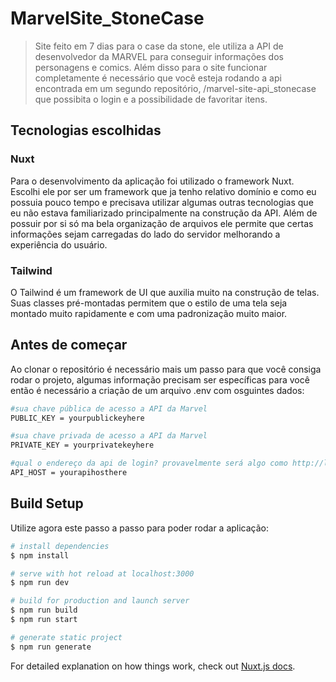 # MarvelSite_StoneCase

> Site feito em 7 dias para o case da stone, ele utiliza a API de desenvolvedor da MARVEL para conseguir informações dos personagens e comics. Além disso para o site funcionar completamente é necessário que você esteja rodando a api encontrada em um segundo repositório, /marvel-site-api_stonecase que possibita o login e a possibilidade de favoritar itens.
## Tecnologias escolhidas
### Nuxt
Para o desenvolvimento da aplicação foi utilizado o framework Nuxt. Escolhi ele por ser um framework que ja tenho relativo domínio e como eu possuia pouco tempo e precisava utilizar algumas outras tecnologias que eu não estava familiarizado principalmente na construção da API. Além de possuir por si só ma bela organização de arquivos ele permite que certas informações sejam carregadas do lado do servidor melhorando a experiência do usuário.
### Tailwind 
O Tailwind é um framework de UI que auxilia muito na construção de telas. Suas classes pré-montadas permitem que o estilo de uma tela seja montado muito rapidamente e com uma padronização muito maior.

## Antes de começar
Ao clonar o repositório é necessário mais um passo para que você consiga rodar o projeto, algumas informação precisam ser específicas para você então é necessário a criação de um arquivo .env com osguintes dados:
``` bash
#sua chave pública de acesso a API da Marvel
PUBLIC_KEY = yourpublickeyhere

#sua chave privada de acesso a API da Marvel
PRIVATE_KEY = yourprivatekeyhere

#qual o endereço da api de login? provavelmente será algo como http://localhost:8080
API_HOST = yourapihosthere
```
## Build Setup
Utilize agora este passo a passo para poder rodar a aplicação:
``` bash
# install dependencies
$ npm install

# serve with hot reload at localhost:3000
$ npm run dev

# build for production and launch server
$ npm run build
$ npm run start

# generate static project
$ npm run generate
```

For detailed explanation on how things work, check out [Nuxt.js docs](https://nuxtjs.org).
